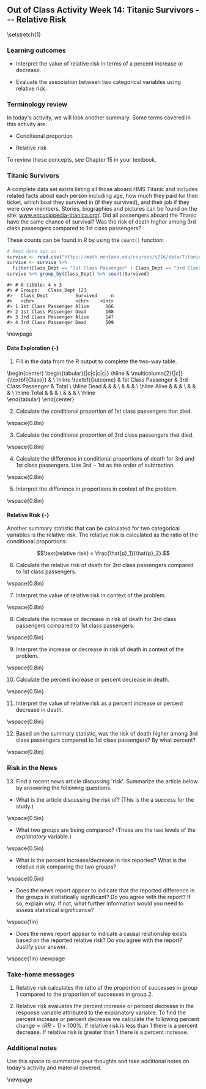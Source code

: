## Out of Class Activity Week 14:  Titanic Survivors --- Relative Risk

\setstretch{1}

### Learning outcomes

* Interpret the value of relative risk in terms of a percent increase or decrease.

* Evaluate the association between two categorical variables using relative risk.

### Terminology review
In today's activity, we will look another summary. Some terms covered in this activity are:

* Conditional proportion

* Relative risk

To review these concepts, see Chapter 15 in your textbook.

<!-- ### Percent increase or percent decrease? -->

<!-- 1.  Last season’s skis are 30\% off original sale price at REI. You want to buy a pair of skis that were originally \$100. How much will you pay?  -->

<!-- \vspace{0.5in} -->

<!-- 2.  What about a pair of skis that were originally \$593 at REI? -->

<!-- \vspace{0.5in} -->

<!-- 3.  The same pair of skis are selling for \$650 at Chalet Sports. What percent higher is this price compared to the \$593 at REI? -->

<!-- \vspace{0.5in} -->

<!-- 4.  You’re on vacation in Spokane and decide to buy a \$450 pair of skis. The sales tax is 6.5\%. How much do you pay in total? -->

<!-- \vspace{0.5in} -->

### Titanic Survivors

A complete data set exists listing all those aboard HMS Titanic and includes related facts about each person including age, how much they paid for their ticket, which boat they survived in (if they survived), and their job if they were crew members. Stories, biographies and pictures can be found on the site: www.encyclopedia-titanica.org/.  Did all passengers aboard the Titanic have the same chance of survival?  Was the risk of death higher among 3rd class passengers compared to 1st class passengers?

These counts can be found in R by using the `count()` function:

```r
# Read data set in
survive <- read.csv("https://math.montana.edu/courses/s216/data/Titanic.csv")
survive <- survive %>%
  filter(Class_Dept == "1st Class Passenger" | Class_Dept == "3rd Class Passenger")
survive %>% group_by(Class_Dept) %>% count(Survived)
```

```
#> # A tibble: 4 x 3
#> # Groups:   Class_Dept [2]
#>   Class_Dept          Survived     n
#>   <chr>               <chr>    <int>
#> 1 1st Class Passenger Alive      166
#> 2 1st Class Passenger Dead       108
#> 3 3rd Class Passenger Alive      147
#> 4 3rd Class Passenger Dead       509
```

\newpage

#### Data Exploration {-}

1.  Fill in the data from the R output to complete the two-way table.

\begin{center}
\begin{tabular}{|c|c|c|c|}
\hline
 & \multicolumn{2}{|c|}{\textbf{Class}} & \\ \hline
\textbf{Outcome} & 1st Class Passenger & 3rd Class Passenger & Total \\ \hline
 Dead & & &  \\ 
 & & & \\ \hline
 Alive & & &  \\ 
 & & & \\ \hline
 Total & & &  \\ 
 & & & \\ \hline  
\end{tabular}
\end{center}


2.  Calculate the conditional proportion of 1st class passengers that died.

\vspace{0.8in}

3.  Calculate the conditional proportion of 3rd class passengers that died.

\vspace{0.8in}

4. Calculate the difference in conditional proportions of death for 3rd and 1st class passengers.  Use 3rd $-$ 1st as the order of subtraction.

\vspace{0.8in}

5. Interpret the difference in proportions in context of the problem.

\vspace{0.8in}

#### Relative Risk {-}

Another summary statistic that can be calculated for two categorical variables is the relative risk.  The relative risk is calculated as the ratio of the conditional proportions:


$$\text{relative risk} = \frac{\hat{p}_1}{\hat{p}_2}.$$


6.  Calculate the relative risk of death for 3rd class passengers compared to 1st class passengers.

\vspace{0.8in}

7.  Interpret the value of relative risk in context of the problem.

\vspace{0.8in}

8. Calculate the increase or decrease in risk of death for 3rd class passengers compared to 1st class passengers.

\vspace{0.5in}

9. Interpret the increase or decrease in risk of death in context of the problem. 

\vspace{0.8in}

10. Calculate the percent increase or percent decrease in death.

\vspace{0.5in}

11. Interpret the value of relative risk as a percent increase or percent decrease in death.

\vspace{0.8in}

12. Based on the summary statistic, was the risk of death higher among 3rd class passengers compared to 1st class passengers? By what percent?

\vspace{0.8in}


### Risk in the News

13.  Find a recent news article discussing 'risk'.  Summarize the article below by answering the following questions.

* What is the article discussing the risk of?  (This is the a *success* for the study.)

\vspace{0.5in}

* What two groups are being compared?  (These are the two levels of the *explanatory* variable.)

\vspace{0.5in}

* What is the percent increase/decrease in risk reported?  What is the relative risk comparing the two groups?

\vspace{0.5in}

* Does the news report appear to indicate that the reported difference in the groups is statistically significant?  Do you agree with the report?  If so, explain why.  If not, what further information would you need to assess statistical significance?

\vspace{1in}

* Does the news report appear to indicate a causal relationship exists based on the reported relative risk?  Do you agree with the report?  Justify your answer.

\vspace{1in}
\newpage


### Take-home messages

1. Relative risk calculates the ratio of the proportion of successes in group 1 compared to the proportion of successes in group 2.

2. Relative risk evaluates the percent increase or percent decrease in the response variable attributed to the explanatory variable.  To find the percent increase or percent decrease we calculate the following $\text{percent change}=(RR - 1)\times 100\%$. If relative risk is less than 1 there is a percent decrease.  If relative risk is greater than 1 there is a percent increase.

### Additional notes

Use this space to summarize your thoughts and take additional notes on today's activity and material covered.

\newpage
